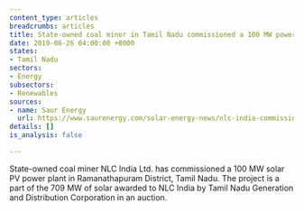 ```yaml
---
content_type: articles
breadcrumbs: articles
title: State-owned coal minor in Tamil Nadu commissioned a 100 MW power plant
date: 2019-06-26 04:00:00 +0000
states:
- Tamil Nadu
sectors:
- Energy
subsectors:
- Renewables
sources:
- name: Saur Energy
  url: https://www.saurenergy.com/solar-energy-news/nlc-india-commissions-100-mw-solar-plant-in-tamil-nadu
details: []
is_analysis: false

---
```

State-owned coal miner NLC India Ltd. has commissioned a 100 MW solar PV power plant in Ramanathapuram District, Tamil Nadu. The project is a part of the 709 MW of solar awarded to NLC India by Tamil Nadu Generation and Distribution Corporation in an auction.